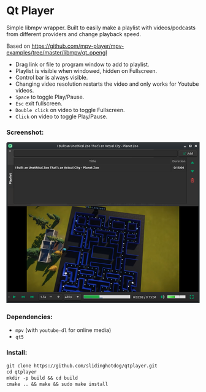 # Qt Player

Simple libmpv wrapper. Built to easily make a playlist with videos/podcasts from different providers and change playback speed.

Based on https://github.com/mpv-player/mpv-examples/tree/master/libmpv/qt_opengl


- Drag link or file to program window to add to playlist.
- Playlist is visible when windowed, hidden on Fullscreen.
- Control bar is always visible.
- Changing video resolution restarts the video and only works for Youtube videos.
- `Space` to toggle Play/Pause.
- `Esc` exit fullscreen.
- `Double click` on video to toggle Fullscreen.
- `Click` on video to toggle Play/Pause.


### Screenshot:
![Image alt text](screenshot/screenshot.png)

### Dependencies:
- `mpv` (with `youtube-dl` for online media)
- `qt5`

### Install:
```
git clone https://github.com/slidinghotdog/qtplayer.git
cd qtplayer
mkdir -p build && cd build
cmake .. && make && sudo make install
```